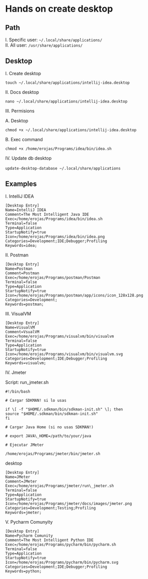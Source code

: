 # Hands on create desktop

## Path

I. Specific user: `~/.local/share/applications/`  
II. All user: `/usr/share/applications/`

## Desktop

I. Create desktop

`touch ~/.local/share/applications/intellij-idea.desktop`

II. Docs desktop

`nano ~/.local/share/applications/intellij-idea.desktop`

III. Permisions

A. Desktop

`chmod +x ~/.local/share/applications/intellij-idea.desktop`

B. Exec command

`chmod +x /home/erojas/Programs/idea/bin/idea.sh`

IV. Update db desktop

`update-desktop-database ~/.local/share/applications`  

## Examples

I. IntelliJ IDEA

```
[Desktop Entry]
Name=IntelliJ IDEA
Comment=The Most Intelligent Java IDE
Exec=/home/erojas/Programs/idea/bin/idea.sh
Terminal=false
Type=Application
StartupNotify=true
Icon=/home/erojas/Programs/idea/bin/idea.png
Categories=Development;IDE;Debugger;Profiling
Keywords=idea;
```

II. Postman

```
[Desktop Entry]
Name=Postman
Comment=Postman
Exec=/home/erojas/Programs/postman/Postman
Terminal=false
Type=Application
StartupNotify=true
Icon=/home/erojas/Programs/postman/app/icons/icon_128x128.png
Categories=Development;
Keywords=postman;
```

III. VisualVM

```
[Desktop Entry]
Name=VisualVM
Comment=VsualVM
Exec=/home/erojas/Programs/visualvm/bin/visualvm
Terminal=false
Type=Application
StartupNotify=true
Icon=/home/erojas/Programs/visualvm/bin/visualvm.svg
Categories=Development;IDE;Debugger;Profiling
Keywords=visualvm;
```

IV. Jmeter

Script: run\_jmeter.sh

```
#!/bin/bash

# Cargar SDKMAN! si lo usas

if \[ -f "$HOME/.sdkman/bin/sdkman-init.sh" \]; then  
source "$HOME/.sdkman/bin/sdkman-init.sh"  
fi

# Cargar Java Home (si no usas SDKMAN!)

# export JAVA\_HOME=/path/to/your/java

# Ejecutar JMeter

/home/erojas/Programs/jmeter/bin/jmeter.sh
```

desktop

```
[Desktop Entry]
Name=JMeter  
Comment=JMeter  
Exec=/home/erojas/Programs/jmeter/run\_jmeter.sh  
Terminal=false  
Type=Application  
StartupNotify=true  
Icon=/home/erojas/Programs/jmeter/docs/images/jmeter.png  
Categories=Development;Testing;Profiling  
Keywords=jmeter;
```

V. Pycharm Comunyity
```
[Desktop Entry]
Name=Pycharm Comunity
Comment=The Most Intelligent Python IDE
Exec=/home/erojas/Programs/pycharm/bin/pycharm.sh
Terminal=false
Type=Application
StartupNotify=true
Icon=/home/erojas/Programs/pycharm/bin/pycharm.svg
Categories=Development;IDE;Debugger;Profiling
Keywords=python;
```